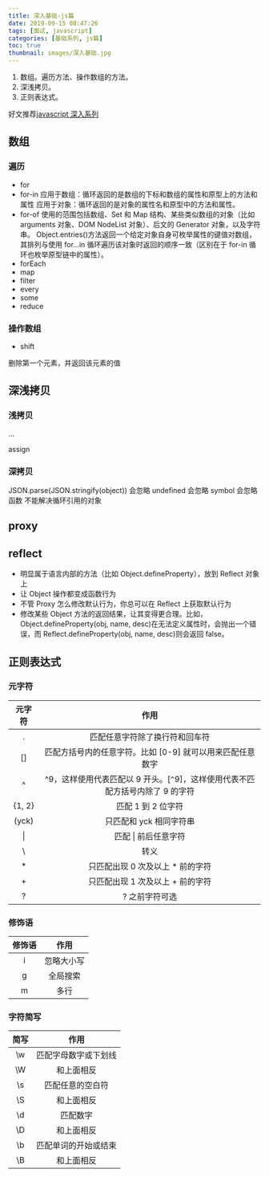 ```yaml
---
title: 深入基础-js篇
date: 2019-09-15 08:47:26
tags: [面试, javascript]
categories: [基础系列, js篇]
toc: true
thumbnail: images/深入基础.jpg
---
```


1. 数组。遍历方法、操作数组的方法。
2. 深浅拷贝。
3. 正则表达式。

好文推荐[javascript 深入系列](https://github.com/mqyqingfeng/Blog/issues?q=is%3Aissue+is%3Aopen+label%3A%E6%B7%B1%E5%85%A5%E7%B3%BB%E5%88%97)

<!-- more -->

## 数组

### 遍历

- for
- for-in
  应用于数组：循环返回的是数组的下标和数组的属性和原型上的方法和属性
  应用于对象：循环返回的是对象的属性名和原型中的方法和属性。
- for-of
  使用的范围包括数组、Set 和 Map 结构、某些类似数组的对象（比如 arguments 对象、DOM NodeList 对象）、后文的 Generator 对象，以及字符串。
  Object.entries()方法返回一个给定对象自身可枚举属性的键值对数组，其排列与使用 for...in 循环遍历该对象时返回的顺序一致（区别在于 for-in 循环也枚举原型链中的属性）。
- forEach
- map
- filter
- every
- some
- reduce

### 操作数组

- shift

删除第一个元素，并返回该元素的值

## 深浅拷贝

### 浅拷贝

...

assign

### 深拷贝

JSON.parse(JSON.stringify(object))
会忽略 undefined
会忽略 symbol
会忽略 函数
不能解决循环引用的对象

## proxy

## reflect

- 明显属于语言内部的方法（比如 Object.defineProperty），放到 Reflect 对象上
- 让 Object 操作都变成函数行为
- 不管 Proxy 怎么修改默认行为，你总可以在 Reflect 上获取默认行为
- 修改某些 Object 方法的返回结果，让其变得更合理。比如，Object.defineProperty(obj, name, desc)在无法定义属性时，会抛出一个错误，而 Reflect.defineProperty(obj, name, desc)则会返回 false。

## 正则表达式

### 元字符

| 元字符 |                                      作用                                      |
| :----: | :----------------------------------------------------------------------------: |
|   .    |                         匹配任意字符除了换行符和回车符                          |
|   []   |           匹配方括号内的任意字符。比如 [0-9] 就可以用来匹配任意数字            |
|   ^    | ^9，这样使用代表匹配以 9 开头。[`^`9]，这样使用代表不匹配方括号内除了 9 的字符 |
| {1, 2} |                               匹配 1 到 2 位字符                               |
| (yck)  |                            只匹配和 yck 相同字符串                             |
| &#124; |                              匹配 &#124; 前后任意字符                       |
|   \    |                                      转义                                      |
|   *    |                       只匹配出现 0 次及以上 * 前的字符                        |
|   +    |                        只匹配出现 1 次及以上 + 前的字符                        |
|   ?    |                                 ? 之前字符可选                                 |

### 修饰语

| 修饰语 |    作用    |
| :----: | :--------: |
|   i    | 忽略大小写 |
|   g    |  全局搜索  |
|   m    |    多行    |

### 字符简写

| 简写 |         作用         |
| :--: | :------------------: |
|  \w  | 匹配字母数字或下划线 |
|  \W  |      和上面相反      |
|  \s  |   匹配任意的空白符   |
|  \S  |      和上面相反      |
|  \d  |       匹配数字       |
|  \D  |      和上面相反      |
|  \b  | 匹配单词的开始或结束 |
|  \B  |      和上面相反      |
